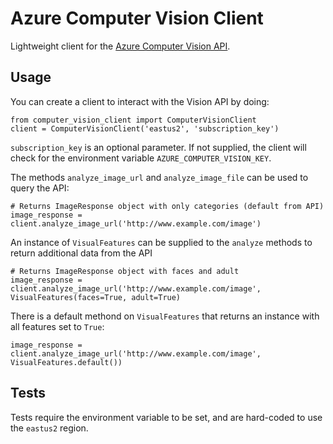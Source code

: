 Azure Computer Vision Client
====================

Lightweight client for the [Azure Computer Vision API](https://azure.microsoft.com/en-us/services/cognitive-services/computer-vision/).


## Usage

You can create a client to interact with the Vision API by doing:

```
from computer_vision_client import ComputerVisionClient
client = ComputerVisionClient('eastus2', 'subscription_key')
```

`subscription_key` is an optional parameter. If not supplied, the client will check for the environment variable `AZURE_COMPUTER_VISION_KEY`.

The methods `analyze_image_url` and `analyze_image_file` can be used to query the API:

```
# Returns ImageResponse object with only categories (default from API)
image_response = client.analyze_image_url('http://www.example.com/image')
```

An instance of `VisualFeatures` can be supplied to the `analyze` methods to return additional data from the API
```
# Returns ImageResponse object with faces and adult
image_response = client.analyze_image_url('http://www.example.com/image', VisualFeatures(faces=True, adult=True)
```

There is a default methond on `VisualFeatures` that returns an instance with all features set to `True`:
```
image_response = client.analyze_image_url('http://www.example.com/image', VisualFeatures.default())
```

## Tests

Tests require the environment variable to be set, and are hard-coded to use the `eastus2` region.
